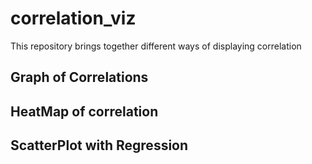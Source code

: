 # correlation_viz

This repository brings together different ways of displaying correlation

## Graph of Correlations

## HeatMap of correlation

## ScatterPlot with Regression
